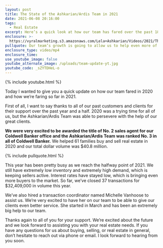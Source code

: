 ```yaml
---
layout: post
title: The State of the Ashkarian/Ardis Team in 2021
date: 2021-06-08 20:16:00
tags:
  - Real Estate
excerpt: Here’s a quick look at how our team has fared over the past 18 months.
enclosure: >-
  https://vyralmarketing.s3.amazonaws.com/Lela+Ashkarian/Videos/2021/The+State+of+the+Ashkarian+Ardis+Team+in+2021.mp4
pullquote: Our team’s growth is going to allow us to help even more of you.
enclosure_type: video/mp4
enclosure_time:
use_youtube_image: false
youtube_alternate_image: /uploads/team-update-yt.jpg
youtube_code: _sZYTDHeL-o
---
```

{% include youtube.html %}

Today I wanted to give you a quick update on how our team fared in 2020 and how we’re faring so far in 2021.

First of all, I want to say thanks to all of our past customers and clients for their support over the past year and a half. 2020 was a trying time for all of us, but the Ashkarian/Ardis Team was able to persevere with the help of our great clients.&nbsp;

**We were very excited to be awarded the title of No. 2 sales agent for our Coldwell Banker office and the Ashkarian/Ardis Team was ranked No. 3 in all of Coldwell Banker.** We helped 61 families buy and sell real estate in 2020 and our total dollar volume was $40.8 million.

{% include pullquote.html %}

This year has been pretty busy as we reach the halfway point of 2021. We still have extremely low inventory and extremely high demand, which is keeping sellers active. Interest rates have stayed low, which is bringing even more buyers to the market. So far, we’ve closed 37 transactions for $32,409,000 in volume this year.

We’ve also hired a transaction coordinator named Michelle Vanhoose to assist us. We’re very excited to have her on our team to be able to give our clients even better service. She started in March and has been an extremely big help to our team.

Thanks again to all of you for your support. We’re excited about the future and we look forward to assisting you with your real estate needs. If you have any questions for us about buying, selling, or real estate in general, don’t hesitate to reach out via phone or email. I look forward to hearing from you soon.
